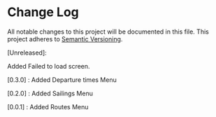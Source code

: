 # Change Log
All notable changes to this project will be documented in this file.
This project adheres to [Semantic Versioning](http://semver.org/).

[Unreleased]:

Added Failed to load screen.

[0.3.0] : Added Departure times Menu

[0.2.0] : Added Sailings Menu 

[0.0.1] : Added Routes Menu 
